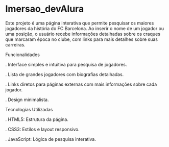 # Imersao_devAlura
 Este projeto é uma página interativa que permite pesquisar os maiores jogadores da história do FC Barcelona. Ao inserir o nome de um jogador ou uma posição, o usuário recebe informações detalhadas sobre os craques que marcaram época no clube, com links para mais detalhes sobre suas carreiras.

Funcionalidades

. Interface simples e intuitiva para pesquisa de jogadores.

. Lista de grandes jogadores com biografias detalhadas.

. Links diretos para páginas externas com mais informações sobre cada jogador.

. Design minimalista.

Tecnologias Utilizadas

. HTML5: Estrutura da página.

. CSS3: Estilos e layout responsivo.

. JavaScript: Lógica de pesquisa interativa.
